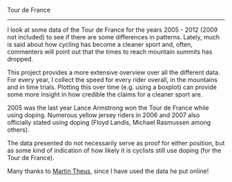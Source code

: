 Tour de France
- - -

I look at some data of the Tour de France for the years 2005 - 2012 (2009 not included) to see 
if there are some differences in patterns. Lately, much is said about how cycling has become a 
cleaner sport and, often, commenters will point out that the times to reach mountain summits has 
dropped. 

This project provides a more extensive overview over all the different data. For every year, 
I collect the speed for every rider overall, in the mountains and in time trials. Plotting this 
over time (e.g. using a boxplot) can provide some more insight in how credible the claims for a 
cleaner sport are. 

2005 was the last year Lance Armstrong won the Tour de France while using doping. Numerous yellow 
jersey riders in 2006 and 2007 also officially stated using doping (Floyd Landis, Michael Rasmussen 
among others).

The data presented do not necessarily serve as proof for either position, but as some kind of 
indication of how likely it is cyclists still use doping (for the Tour de France).

Many thanks to [Martin Theus](http://www.rosuda.org/~theus/), since I have used the data he put online!
